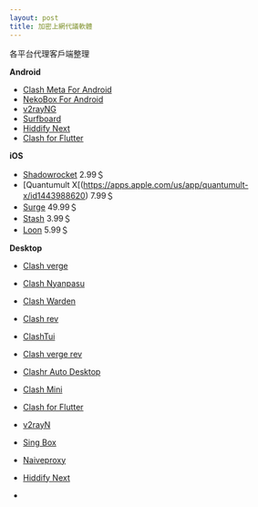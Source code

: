 ```yaml
---
layout: post
title: 加密上網代議軟體
---
```

各平台代理客戶端整理

**Android**
- [Clash Meta For Android](https://play.google.com/store/apps/details?id=com.github.metacubex.clash.meta&pcampaignid=web_share)
- [NekoBox For Android](https://play.google.com/store/apps/details?id=moe.nb4a&pcampaignid=web_share)
- [v2rayNG](https://play.google.com/store/apps/details?id=com.v2ray.ang&pcampaignid=web_share)
- [Surfboard](https://play.google.com/store/apps/details?id=com.getsurfboard&pcampaignid=web_share)
- [Hiddify Next](https://play.google.com/store/apps/details?id=app.hiddify.com&pcampaignid=web_share)
- [Clash for Flutter](https://github.com/mapleafgo/cff-core/releases/latest)


**iOS**
- [Shadowrocket](https://apps.apple.com/us/app/shadowrocket/id932747118)  2.99＄
- [Quantumult X[(https://apps.apple.com/us/app/quantumult-x/id1443988620)  7.99＄
- [Surge](https://apps.apple.com/us/app/surge-5/id1442620678)  49.99＄
- [Stash](https://apps.apple.com/us/app/stash-rule-based-proxy/id1596063349) 3.99＄
- [Loon](https://apps.apple.com/hk/app/loon/id1373567447)  5.99＄


**Desktop**
- [Clash verge](https://github.com/zzzgydi/clash-verge/releases/latest)
- [Clash Nyanpasu](https://github.com/keiko233/clash-nyanpasu/releases/latest)
- [Clash Warden](https://github.com/dream7180/ClashWarden/releases/latest)
- [Clash rev](https://github.com/MerlinKodo/clash-rev/releases/latest)
- [ClashTui](https://github.com/JohanChane/clashtui/releases/latest)
- [Clash verge rev](https://github.com/clash-verge-rev/clash-verge-rev/releases/latest)
- [Clashr Auto Desktop](https://github.com/ClashrAuto/Clashr-Auto-Desktop/releases/latest)
- [Clash Mini](https://github.com/MetaCubeX/Clash.Mini/releases/latest)
- [Clash for Flutter](https://github.com/mapleafgo/cff-core/releases/latest)
- [v2rayN](https://github.com/2dust/v2rayN/releases/latest)
- [Sing Box](https://github.com/SagerNet/sing-box/releases/latest)
- [Naiveproxy](https://github.com/klzgrad/naiveproxy/releases/latest)
- [Hiddify Next](https://github.com/hiddify/hiddify-next/releases/latest)


-

